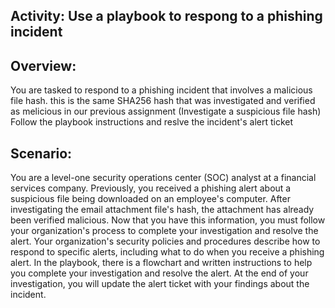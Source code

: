 Activity: Use a playbook to respong to a phishing incident
------------------

Overview:
--------------
You are tasked to respond to a phishing incident that involves a malicious file hash. this is the same SHA256 hash that was investigated and verified as melicious in our previous assignment
(Investigate a suspicious file hash)
Follow the playbook instructions and reslve the incident's alert ticket

Scenario:
----------------
You are a level-one security operations center (SOC) analyst at a financial services company. 
Previously, you received a phishing alert about a suspicious file being downloaded on an employee's computer. After investigating the email attachment file's hash, the attachment has already been verified malicious. 
Now that you have this information, you must follow your organization's process to complete your investigation and resolve the alert.
Your organization's security policies and procedures describe how to respond to specific alerts, including what to do when you receive a phishing alert. 
In the playbook, there is a flowchart and written instructions to help you complete your investigation and resolve the alert. 
At the end of your investigation, you will update the alert ticket with your findings about the incident.
